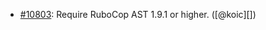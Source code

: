 * [#10803](https://github.com/rubocop/rubocop/pull/10803): Require RuboCop AST 1.9.1 or higher. ([@koic][])
